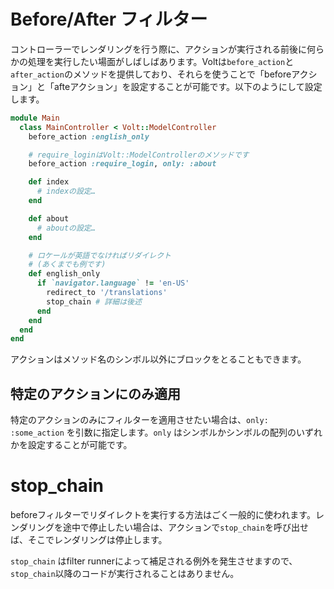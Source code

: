 # Before/After フィルター

コントローラーでレンダリングを行う際に、アクションが実行される前後に何らかの処理を実行したい場面がしばしばあります。Voltは```before_action```と```after_action```のメソッドを提供しており、それらを使うことで「beforeアクション」と「afteアクション」を設定することが可能です。以下のようにして設定します。

```ruby
module Main
  class MainController < Volt::ModelController
    before_action :english_only

    # require_loginはVolt::ModelControllerのメソッドです
    before_action :require_login, only: :about

    def index
      # indexの設定…
    end

    def about
      # aboutの設定…
    end

    # ロケールが英語でなければリダイレクト
    # (あくまでも例です)
    def english_only
      if `navigator.language` != 'en-US'
        redirect_to '/translations'
        stop_chain # 詳細は後述
      end
    end
  end
end
```

アクションはメソッド名のシンボル以外にブロックをとることもできます。

## 特定のアクションにのみ適用

特定のアクションのみにフィルターを適用させたい場合は、```only: :some_action``` を引数に指定します。```only``` はシンボルかシンボルの配列のいずれかを設定することが可能です。

# stop_chain

beforeフィルターでリダイレクトを実行する方法はごく一般的に使われます。レンダリングを途中で停止したい場合は、アクションで```stop_chain```を呼び出せば、そこでレンダリングは停止します。

```stop_chain``` はfilter runnerによって補足される例外を発生させますので、```stop_chain```以降のコードが実行されることはありません。
